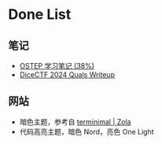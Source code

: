 # Done List

## 笔记

- [OSTEP 学习笔记 (38%)](./cs/os/ostep/index.md)
- [DiceCTF 2024 Quals Writeup](./writeups/2024/dicectf2024_quals.md)

## 网站

- 暗色主题，参考自 [terminimal | Zola](https://www.getzola.org/themes/zola-theme-terminimal/)
- 代码高亮主题，暗色 Nord，亮色 One Light

